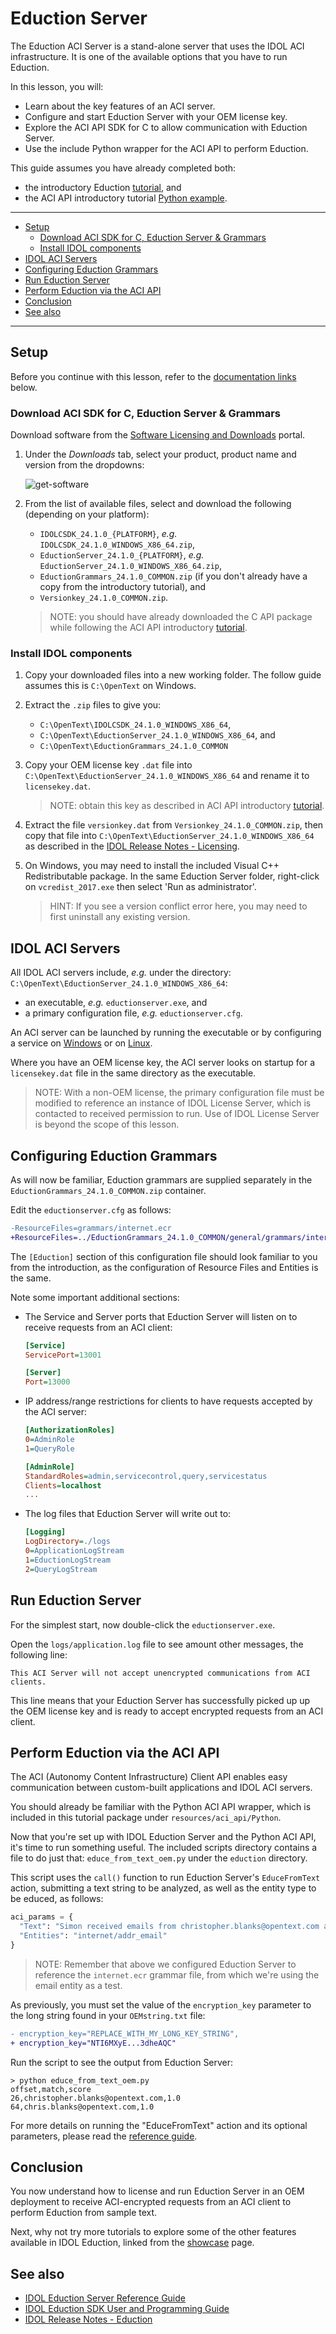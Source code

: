 # Eduction Server

The Eduction ACI Server is a stand-alone server that uses the IDOL ACI infrastructure. It is one of the available options that you have to run Eduction.

In this lesson, you will:

- Learn about the key features of an ACI server.
- Configure and start Eduction Server with your OEM license key.
- Explore the ACI API SDK for C to allow communication with Eduction Server.
- Use the include Python wrapper for the ACI API to perform Eduction.

This guide assumes you have already completed both:
- the introductory Eduction [tutorial](./introduction.md), and
- the ACI API introductory tutorial [Python example](../../resources/aci_api/Python/README.md).

---

- [Setup](#setup)
  - [Download ACI SDK for C, Eduction Server \& Grammars](#download-aci-sdk-for-c-eduction-server--grammars)
  - [Install IDOL components](#install-idol-components)
- [IDOL ACI Servers](#idol-aci-servers)
- [Configuring Eduction Grammars](#configuring-eduction-grammars)
- [Run Eduction Server](#run-eduction-server)
- [Perform Eduction via the ACI API](#perform-eduction-via-the-aci-api)
- [Conclusion](#conclusion)
- [See also](#see-also)

---

## Setup

Before you continue with this lesson, refer to the [documentation links](#see-also) below.

### Download ACI SDK for C, Eduction Server & Grammars

Download software from the [Software Licensing and Downloads](https://sld.microfocus.com/mysoftware/index) portal.

1. Under the *Downloads* tab, select your product, product name and version from the dropdowns:

    ![get-software](../../figs/get-software.png)

1. From the list of available files, select and download the following (depending on your platform):
   -  `IDOLCSDK_24.1.0_{PLATFORM}`, *e.g.* `IDOLCSDK_24.1.0_WINDOWS_X86_64.zip`,
   -  `EductionServer_24.1.0_{PLATFORM}`, *e.g.* `EductionServer_24.1.0_WINDOWS_X86_64.zip`,
   -  `EductionGrammars_24.1.0_COMMON.zip` (if you don't already have a copy from the introductory tutorial), and
   -  `Versionkey_24.1.0_COMMON.zip`.

    > NOTE: you should have already downloaded the C API package while following the ACI API introductory [tutorial](../aci_api/introduction.md#download-idol-components).

### Install IDOL components

1. Copy your downloaded files into a new working folder.  The follow guide assumes this is `C:\OpenText` on Windows.
1. Extract the `.zip` files to give you:
   - `C:\OpenText\IDOLCSDK_24.1.0_WINDOWS_X86_64`,
   - `C:\OpenText\EductionServer_24.1.0_WINDOWS_X86_64`, and
   - `C:\OpenText\EductionGrammars_24.1.0_COMMON`
  
1. Copy your OEM license key `.dat` file into `C:\OpenText\EductionServer_24.1.0_WINDOWS_X86_64` and rename it to `licensekey.dat`.
   
    > NOTE: obtain this key as described in ACI API introductory [tutorial](../aci_api/introduction.md#obtain-an-oem-license-key).

1. Extract the file `versionkey.dat` from `Versionkey_24.1.0_COMMON.zip`, then copy that file into `C:\OpenText\EductionServer_24.1.0_WINDOWS_X86_64` as described in the [IDOL Release Notes - Licensing](https://www.microfocus.com/documentation/idol/IDOL_24_1/IDOLReleaseNotes_24.1_Documentation/idol/Content/Upgrade/Licenses.htm).

1. On Windows, you may need to install the included Visual C++ Redistributable package.  In the same Eduction Server folder, right-click on `vcredist_2017.exe` then select 'Run as administrator'.
   
    > HINT: If you see a version conflict error here, you may need to first uninstall any existing version.

## IDOL ACI Servers

All IDOL ACI servers include, *e.g.* under the directory: `C:\OpenText\EductionServer_24.1.0_WINDOWS_X86_64`:
- an executable, *e.g.* `eductionserver.exe`, and
- a primary configuration file, *e.g.* `eductionserver.cfg`.

An ACI server can be launched by running the executable or by configuring a service on [Windows](https://www.microfocus.com/documentation/idol/IDOL_24_1/IDOLServer_24.1_Documentation/Guides/html/gettingstarted/Content/Shared_Admin/Installation/_ADM_Install_WindowsServices.htm) or on [Linux](https://www.microfocus.com/documentation/idol/IDOL_24_1/IDOLServer_24.1_Documentation/Guides/html/gettingstarted/Content/Shared_Admin/Installation/_ADM_Install_LinuxStartup.htm).

Where you have an OEM license key, the ACI server looks on startup for a `licensekey.dat` file in the same directory as the executable.

> NOTE: With a non-OEM license, the primary configuration file must be modified to reference an instance of IDOL License Server, which is contacted to received permission to run.  Use of IDOL License Server is beyond the scope of this lesson.

## Configuring Eduction Grammars

As will now be familiar, Eduction grammars are supplied separately in the `EductionGrammars_24.1.0_COMMON.zip` container. 

Edit the `eductionserver.cfg` as follows:
```diff
-ResourceFiles=grammars/internet.ecr
+ResourceFiles=../EductionGrammars_24.1.0_COMMON/general/grammars/internet.ecr
```

The `[Eduction]` section of this configuration file should look familiar to you from the introduction, as the configuration of Resource Files and Entities is the same.

Note some important additional sections:

- The Service and Server ports that Eduction Server will listen on to receive requests from an ACI client:

    ```ini
    [Service]
    ServicePort=13001

    [Server]
    Port=13000
    ```

- IP address/range restrictions for clients to have requests accepted by the ACI server:

    ```ini
    [AuthorizationRoles]
    0=AdminRole
    1=QueryRole

    [AdminRole]
    StandardRoles=admin,servicecontrol,query,servicestatus
    Clients=localhost
    ...
    ```

- The log files that Eduction Server will write out to:

    ```ini
    [Logging]
    LogDirectory=./logs
    0=ApplicationLogStream
    1=EductionLogStream
    2=QueryLogStream
    ```

## Run Eduction Server

For the simplest start, now double-click the `eductionserver.exe`.

Open the `logs/application.log` file to see amount other messages, the following line:

```
This ACI Server will not accept unencrypted communications from ACI clients.
```

This line means that your Eduction Server has successfully picked up up the OEM license key and is ready to accept encrypted requests from an ACI client.

## Perform Eduction via the ACI API

The ACI (Autonomy Content Infrastructure) Client API enables easy communication between custom-built applications and IDOL ACI servers.

You should already be familiar with the Python ACI API wrapper, which is included in this tutorial package under `resources/aci_api/Python`.

Now that you're set up with IDOL Eduction Server and the Python ACI API, it's time to run something useful.  The included scripts directory contains a file to do just that: `educe_from_text_oem.py` under the `eduction` directory.

This script uses the `call()` function to run Eduction Server's `EduceFromText` action, submitting a text string to be analyzed, as well as the entity type to be educed, as follows:

```py
aci_params = {
  "Text": "Simon received emails from christopher.blanks@opentext.com and chris.blanks@opentext.com today.",
  "Entities": "internet/addr_email"
}
```  

> NOTE: Remember that above we configured Eduction Server to reference the `internet.ecr` grammar file, from which we're using the email entity as a test.

As previously, you must set the value of the `encryption_key` parameter to the long string found in your `OEMstring.txt` file:

  ```diff
  - encryption_key="REPLACE_WITH_MY_LONG_KEY_STRING",
  + encryption_key="NTI6MXyE...3dheAQC"
  ```

Run the script to see the output from Eduction Server:

```
> python educe_from_text_oem.py 
offset,match,score
26,christopher.blanks@opentext.com,1.0
64,chris.blanks@opentext.com,1.0
```

For more details on running the "EduceFromText" action and its optional parameters, please read the [reference guide](https://www.microfocus.com/documentation/idol/IDOL_24_1/EductionServer_24.1_Documentation/Help/Content/Actions/Eduction/EduceFromText.htm).

## Conclusion

You now understand how to license and run Eduction Server in an OEM deployment to receive ACI-encrypted requests from an ACI client to perform Eduction from sample text.

Next, why not try more tutorials to explore some of the other features available in IDOL Eduction, linked from the [showcase](../README.md#idol-eduction-showcase) page.

## See also

- [IDOL Eduction Server Reference Guide](https://www.microfocus.com/documentation/idol/IDOL_24_1/EductionServer_24.1_Documentation/Help/Content/_ACI_Welcome.htm)
- [IDOL Eduction SDK User and Programming Guide](https://www.microfocus.com/documentation/idol/IDOL_24_1/EductionSDK_24.1_Documentation/Guides/html/)
- [IDOL Release Notes - Eduction](https://www.microfocus.com/documentation/idol/IDOL_24_1/IDOLReleaseNotes_24.1_Documentation/idol/Content/SDKs/Eduction.htm)
